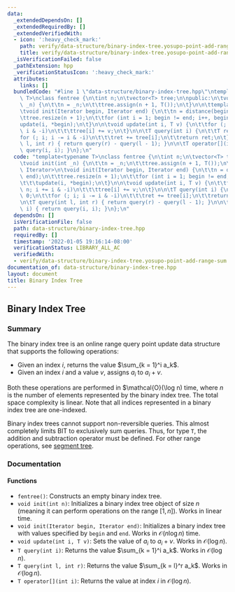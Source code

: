 ```yaml
---
data:
  _extendedDependsOn: []
  _extendedRequiredBy: []
  _extendedVerifiedWith:
  - icon: ':heavy_check_mark:'
    path: verify/data-structure/binary-index-tree.yosupo-point-add-range-sum.test.cpp
    title: verify/data-structure/binary-index-tree.yosupo-point-add-range-sum.test.cpp
  _isVerificationFailed: false
  _pathExtension: hpp
  _verificationStatusIcon: ':heavy_check_mark:'
  attributes:
    links: []
  bundledCode: "#line 1 \"data-structure/binary-index-tree.hpp\"\ntemplate<typename\
    \ T>\nclass fentree {\n\tint n;\n\tvector<T> tree;\n\npublic:\n\tvoid init(int\
    \ _n) {\n\t\tn = _n;\n\t\ttree.assign(n + 1, T());\n\t}\n\n\ttemplate<class Iterator>\n\
    \tvoid init(Iterator begin, Iterator end) {\n\t\tn = distance(begin, end);\n\t\
    \ttree.resize(n + 1);\n\t\tfor (int i = 1; begin != end; i++, begin++)\n\t\t\t\
    update(i, *begin);\n\t}\n\n\tvoid update(int i, T v) {\n\t\tfor (; i <= n; i +=\
    \ i & -i)\n\t\t\ttree[i] += v;\n\t}\n\n\tT query(int i) {\n\t\tT ret = 0;\n\t\t\
    for (; i; i -= i & -i)\n\t\t\tret += tree[i];\n\t\treturn ret;\n\t}\n\n\tT query(int\
    \ l, int r) { return query(r) - query(l - 1); }\n\n\tT operator[](int i) { return\
    \ query(i, i); }\n};\n"
  code: "template<typename T>\nclass fentree {\n\tint n;\n\tvector<T> tree;\n\npublic:\n\
    \tvoid init(int _n) {\n\t\tn = _n;\n\t\ttree.assign(n + 1, T());\n\t}\n\n\ttemplate<class\
    \ Iterator>\n\tvoid init(Iterator begin, Iterator end) {\n\t\tn = distance(begin,\
    \ end);\n\t\ttree.resize(n + 1);\n\t\tfor (int i = 1; begin != end; i++, begin++)\n\
    \t\t\tupdate(i, *begin);\n\t}\n\n\tvoid update(int i, T v) {\n\t\tfor (; i <=\
    \ n; i += i & -i)\n\t\t\ttree[i] += v;\n\t}\n\n\tT query(int i) {\n\t\tT ret =\
    \ 0;\n\t\tfor (; i; i -= i & -i)\n\t\t\tret += tree[i];\n\t\treturn ret;\n\t}\n\
    \n\tT query(int l, int r) { return query(r) - query(l - 1); }\n\n\tT operator[](int\
    \ i) { return query(i, i); }\n};\n"
  dependsOn: []
  isVerificationFile: false
  path: data-structure/binary-index-tree.hpp
  requiredBy: []
  timestamp: '2022-01-05 19:16:14-08:00'
  verificationStatus: LIBRARY_ALL_AC
  verifiedWith:
  - verify/data-structure/binary-index-tree.yosupo-point-add-range-sum.test.cpp
documentation_of: data-structure/binary-index-tree.hpp
layout: document
title: Binary Index Tree
---
```


## Binary Index Tree

### Summary

The binary index tree is an online range query point update data structure that supports the following operations:
- Given an index $i$, returns the value $\sum_{k = 1}^i a_k$.
- Given an index $i$ and a value $v$, assigns $a_i$ to $a_i + v$.

Both these operations are performed in $\mathcal{O}(\log n) time, where $n$ is the number of elements represented by the binary index tree. The total space complexity is linear. Note that all indices represented in a binary index tree are one-indexed.

Binary index trees cannot support non-reversible queries. This almost completely limits BIT to exclusively sum queries. Thus, for type `T`, the addition and subtraction operator must be defined. For other range operations, see [segment tree](https://dutinmeow.github.io/library/data-structure/segment-tree.hpp).

### Documentation

#### Functions

- `fentree()`: Constructs an empty binary index tree.
- `void init(int n)`: Initializes a binary index tree object of size $n$ (meaning it can perform operations on the range $[1, n]$). Works in linear time.
- `void init(Iterator begin, Iterator end)`: Initializes a binary index tree with values specified by $\texttt{begin}$ and $\texttt{end}$. Works in $\mathcal{O}(n \log n)$ time.
- `void update(int i, T v)`: Sets the value of $a_i$ to $a_i + v$. Works in $\mathcal{O}(\log n)$.
- `T query(int i)`: Returns the value $\sum_{k = 1}^i a_k$. Works in $\mathcal{O}(\log n)$.
- `T query(int l, int r)`: Returns the value $\sum_{k = l}^r a_k$. Works in $\mathcal{O}(\log n)$.
- `T operator[](int i)`: Returns the value at index $i$ in $\mathcal{O}(\log n)$. 

